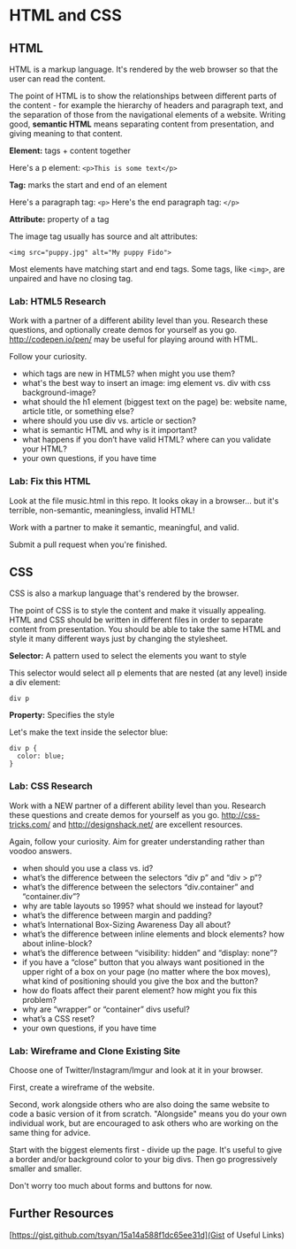 # HTML and CSS

## HTML

HTML is a markup language. It's rendered by the web browser so that the user can read the content.

The point of HTML is to show the relationships between different parts of the content - for example the hierarchy of headers and paragraph text, and the separation of those from the navigational elements of a website. Writing good, **semantic HTML** means separating content from presentation, and giving meaning to that content.

**Element:** tags + content together

Here's a p element: `<p>This is some text</p>`

**Tag:** marks the start and end of an element

Here's a paragraph tag: `<p>`
Here's the end paragraph tag: `</p>`

**Attribute:** property of a tag

The image tag usually has source and alt attributes:

`<img src="puppy.jpg" alt="My puppy Fido">`

Most elements have matching start and end tags. Some tags, like `<img>`, are unpaired and have no closing tag.

### Lab: HTML5 Research

Work with a partner of a different ability level than you. Research these questions, and optionally create demos for yourself as you go. http://codepen.io/pen/ may be useful for playing around with HTML.

Follow your curiosity.

* which tags are new in HTML5? when might you use them?
* what's the best way to insert an image: img element vs. div with css background-image?
* what should the h1 element (biggest text on the page) be: website name, article title, or something else?
* where should you use div vs. article or section?
* what is semantic HTML and why is it important?
* what happens if you don’t have valid HTML? where can you validate your HTML?
* your own questions, if you have time

### Lab: Fix this HTML

Look at the file music.html in this repo. It looks okay in a browser... but it's terrible, non-semantic, meaningless, invalid HTML!

Work with a partner to make it semantic, meaningful, and valid.

Submit a pull request when you're finished.

## CSS

CSS is also a markup language that's rendered by the browser.

The point of CSS is to style the content and make it visually appealing. HTML and CSS should be written in different files in order to separate content from presentation. You should be able to take the same HTML and style it many different ways just by changing the stylesheet.

**Selector:** A pattern used to select the elements you want to style

This selector would select all p elements that are nested (at any level) inside a div element:

`div p`

**Property:** Specifies the style

Let's make the text inside the selector blue:

```
div p {
  color: blue;
}
```

### Lab: CSS Research

Work with a NEW partner of a different ability level than you. Research these questions and create demos for yourself as you go. http://css-tricks.com/ and http://designshack.net/ are excellent resources.

Again, follow your curiosity. Aim for greater understanding rather than voodoo answers.

* when should you use a class vs. id?
* what’s the difference between the selectors “div p” and “div > p”?
* what’s the difference between the selectors “div.container” and “container.div”?
* why are table layouts so 1995? what should we instead for layout?
* what’s the difference between margin and padding?
* what’s International Box-Sizing Awareness Day all about?
* what’s the difference between inline elements and block elements? how about inline-block?
* what’s the difference between “visibility: hidden” and “display: none”?
* if you have a “close” button that you always want positioned in the upper right of a box on your page (no matter where the box moves), what kind of positioning should you give the box and the button?
* how do floats affect their parent element? how might you fix this problem?
* why are “wrapper” or “container” divs useful?
* what’s a CSS reset?
* your own questions, if you have time

### Lab: Wireframe and Clone Existing Site

Choose one of Twitter/Instagram/Imgur and look at it in your browser.

First, create a wireframe of the website.

Second, work alongside others who are also doing the same website to code a basic version of it from scratch. "Alongside" means you do your own individual work, but are encouraged to ask others who are working on the same thing for advice.

Start with the biggest elements first - divide up the page. It's useful to give a border and/or background color to your big divs. Then go progressively smaller and smaller.

Don't worry too much about forms and buttons for now.

## Further Resources

[https://gist.github.com/tsyan/15a14a588f1dc65ee31d](Gist of Useful Links)

